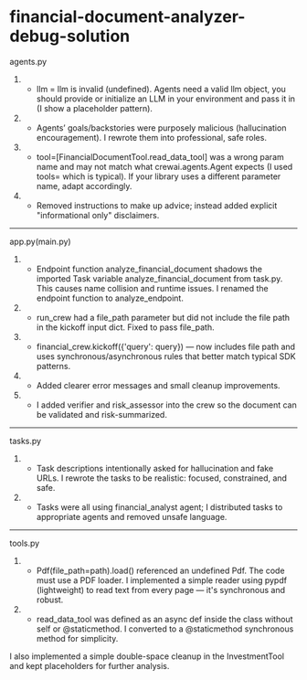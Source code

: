 # financial-document-analyzer-debug-solution

agents.py

1) - llm = llm is invalid (undefined). Agents need a valid llm object, you should provide or initialize an LLM in your environment and pass it in (I show a         placeholder pattern).

2) - Agents’ goals/backstories were purposely malicious (hallucination encouragement). I rewrote them into professional, safe roles.

3) - tool=[FinancialDocumentTool.read_data_tool] was a wrong param name and may not match what crewai.agents.Agent expects (I used tools= which is typical). If your library uses a different parameter name, adapt accordingly.

4) - Removed instructions to make up advice; instead added explicit "informational only" disclaimers.

------------------------------------------------------------------------------------------------------------------------------------
app.py(main.py)

1) - Endpoint function analyze_financial_document shadows the imported Task variable analyze_financial_document from task.py. This causes name collision and runtime issues. I renamed the endpoint function to analyze_endpoint.

2) - run_crew had a file_path parameter but did not include the file path in the kickoff input dict. Fixed to pass file_path.

3) - financial_crew.kickoff({'query': query}) — now includes file path and uses synchronous/asynchronous rules that better match typical SDK patterns.

4) - Added clearer error messages and small cleanup improvements.

5) - I added verifier and risk_assessor into the crew so the document can be validated and risk-summarized.

------------------------------------------------------------------------------------------------------------------------------------
tasks.py

1) - Task descriptions intentionally asked for hallucination and fake URLs. I rewrote the tasks to be realistic: focused, constrained, and safe.

2) - Tasks were all using financial_analyst agent; I distributed tasks to appropriate agents and removed unsafe language.

------------------------------------------------------------------------------------------------------------------------------------
tools.py

1) - Pdf(file_path=path).load() referenced an undefined Pdf. The code must use a PDF loader. I implemented a simple reader using pypdf (lightweight) to read text from every page — it's synchronous and robust.

2) - read_data_tool was defined as an async def inside the class without self or @staticmethod. I converted to a @staticmethod synchronous method for simplicity.

I also implemented a simple double-space cleanup in the InvestmentTool and kept placeholders for further analysis.
